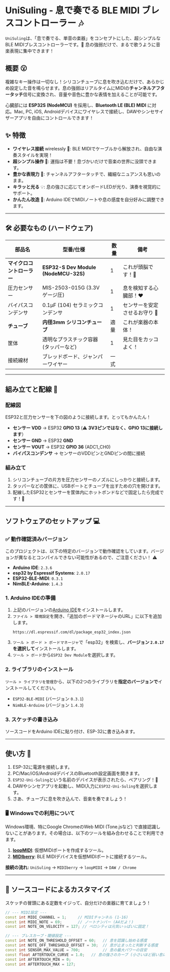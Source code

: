 # UniSuling - 息で奏でる BLE MIDI ブレスコントローラー 🎶

`UniSuling`は、「息で奏でる、単音の楽器」をコンセプトにした、超シンプルなBLE MIDIブレスコントローラーです。🚀 息の強弱だけで、まるで歌うように音楽表現に集中できます！

## 概要 😮

複雑なキー操作は一切なし！シリコンチューブに息を吹き込むだけで、あらかじめ設定した音を鳴らせます。息の強弱はリアルタイムにMIDIの**チャンネルアフタータッチ**信号に変換され、音量や音色に豊かな表情を加えることが可能です。

心臓部には **ESP32S (NodeMCU)** を採用し、**Bluetooth LE (BLE) MIDI** に対応。Mac, PC, iOS, Androidデバイスにワイヤレスで接続し、DAWやシンセサイザーアプリを自由にコントロールできます！

## ✨ 特徴

  * **ワイヤレス接続** wirelessly 📶: BLE MIDIでケーブルから解放され、自由な演奏スタイルを実現！
  * **超シンプル操作** 💨: 運指は不要！息づかいだけで音楽の世界に没頭できます。
  * **豊かな表現力** 💖: チャンネルアフタータッチで、繊細なニュアンスも思いのまま。
  * **キラッと光る** 💡: 息の強さに応じてオンボードLEDが光り、演奏を視覚的にサポート。
  * **かんたん改造** 🔧: Arduino IDEでMIDIノートや息の感度を自分好みに調整できます。

-----

## 🛠️ 必要なもの (ハードウェア)

| 部品名                 | 型番/仕様                                  | 数量 | 備考                               |
| ---------------------- | ------------------------------------------ | ---- | ---------------------------------- |
| **マイクロコントローラー** | **ESP32-S Dev Module (NodeMCU-32S)** | 1    | これが頭脳です！🧠                 |
| 圧力センサー           | MIS-2503-015G (3.3V ゲージ圧)              | 1    | 息を検知する心臓部！❤️             |
| バイパスコンデンサ     | 0.1μF (104) セラミックコンデンサ            | 1    | センサーを安定させるお守り 🙏       |
| **チューブ** | **内径3mm シリコンチューブ** | 適量 | これが楽器の本体！                 |
| 筐体                   | 透明なプラスチック容器 (タッパーなど) | 1    | 見た目をカッコよく！               |
| 接続線材               | ブレッドボード、ジャンパーワイヤー         | 一式 |                                    |

-----

## 組み立てと配線 🔌

### 配線図

ESP32と圧力センサーを下の図のように接続します。とってもかんたん！

  * **センサー VDD** → ESP32 **GPIO 13** (⚠️ **3V3ピンではなく、GPIO 13に接続します**）
  * **センサー GND** → ESP32 **GND**
  * **センサー VOUT** → ESP32 **GPIO 36** (ADC1\_CH0)
  * **バイパスコンデンサ** → センサーのVDDピンとGNDピンの間に接続

### 組み立て

1.  シリコンチューブの片方を圧力センサーのノズルにしっかりと接続します。
2.  タッパーなどの筐体に、USBポートとチューブを出すための穴を開けます。
3.  配線したESP32とセンサーを筐体内にホットボンドなどで固定したら完成です！🎉

-----

## ソフトウェアのセットアップ 💻

### ✅ 動作確認済みバージョン

このプロジェクトは、以下の特定のバージョンで動作確認をしています。バージョンが異なるとコンパイルできない可能性があるので、ご注意ください！ ⚠️

  * **Arduino IDE**: `2.3.6`
  * **esp32 by Espressif Systems**: `2.0.17`
  * **ESP32-BLE-MIDI**: `0.3.1`
  * **NimBLE-Arduino**: `1.4.3`

### 1\. Arduino IDEの準備

1.  上記のバージョンの[Arduino IDE](https://www.arduino.cc/en/software)をインストールします。
2.  `ファイル > 環境設定`を開き、「追加のボードマネージャのURL」に以下を追加します。
    ```
    https://dl.espressif.com/dl/package_esp32_index.json
    ```
3.  `ツール > ボード > ボードマネージャ`で「esp32」を検索し、**バージョン `2.0.17` を選択して**インストールします。
4.  `ツール > ボード`から`ESP32 Dev Module`を選択します。

### 2\. ライブラリのインストール

`ツール > ライブラリを管理`から、以下の2つのライブラリを**指定のバージョンで**インストールしてください。

  * `ESP32-BLE-MIDI` (バージョン `0.3.1`)
  * `NimBLE-Arduino` (バージョン `1.4.3`)

### 3\. スケッチの書き込み

ソースコードをArduino IDEに貼り付け、ESP-32に書き込みます。

-----

## 使い方 🎵

1.  ESP-32に電源を接続します。
2.  PC/Mac/iOS/AndroidデバイスのBluetooth設定画面を開きます。
3.  `ESP32-Uni-Suling`という名前のデバイスが表示されたら、ペアリング！🤝
4.  DAWやシンセアプリを起動し、MIDI入力に`ESP32-Uni-Suling`を選択します。
5.  さあ、チューブに息を吹き込んで、音楽を奏でましょう！

### 🖥️ Windowsでの利用について

Windows環境、特にGoogle ChromeのWeb MIDI (Tone.jsなど) で直接認識しないことがあります。その場合は、以下のツールを組み合わせることで利用できます。

1.  [**loopMIDI**](https://www.tobias-erichsen.de/software/loopmidi.html): 仮想MIDIポートを作成するツール。
2.  [**MIDIberry**](https://www.google.com/search?q=https://www.microsoft.com/ja-jp/p/midiberry/9n39720h2m01): BLE MIDIデバイスを仮想MIDIポートに接続するツール。

**接続の流れ:** `UniSuling` → `MIDIberry` → `loopMIDI` → `DAW / Chrome`

-----

## 🎨 ソースコードによるカスタマイズ

スケッチの冒頭にある定数をイジって、自分だけの楽器に育てましょう！

```cpp
// --- MIDI設定 ---
const int MIDI_CHANNEL = 1;     // MIDIチャンネル (1-16)
const int MIDI_NOTE = 69;       // ノートナンバー (A4だよ！)
const int NOTE_ON_VELOCITY = 127; // ベロシティは元気いっぱいに固定！

// --- ブレスカーブ・閾値設定 ---
const int NOTE_ON_THRESHOLD_OFFSET = 60;   // 息を認識し始める感度
const int NOTE_OFF_THRESHOLD_OFFSET = 30;  // 息が止まったと判断する感度
const int SENSOR_MAX_VALUE = 700;          // 息の最大パワーの目安
const float AFTERTOUCH_CURVE = 1.0;   // 息の強さのカーブ (小さいほど弱い息に敏感に！)
const int AFTERTOUCH_MIN = 0;
const int AFTERTOUCH_MAX = 127;
```

